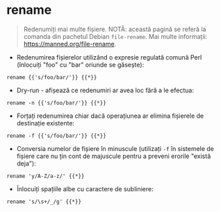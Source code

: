 # rename

> Redenumiți mai multe fișiere.
> NOTĂ: această pagină se referă la comanda din pachetul Debian `file-rename`.
> Mai multe informații: <https://manned.org/file-rename>.

- Redenumirea fișierelor utilizând o expresie regulată comună Perl (înlocuiți "foo" cu "bar" oriunde se găsește):

`rename {{'s/foo/bar/'}} {{*}}`

- Dry-run - afișează ce redenumiri ar avea loc fără a le efectua:

`rename -n {{'s/foo/bar/'}} {{*}}`

- Forțați redenumirea chiar dacă operațiunea ar elimina fișierele de destinație existente:

`rename -f {{'s/foo/bar/'}} {{*}}`

- Conversia numelor de fișiere în minuscule (utilizați `-f` în sistemele de fișiere care nu țin cont de majuscule pentru a preveni erorile "există deja"):

`rename 'y/A-Z/a-z/' {{*}}`

- Înlocuiți spațiile albe cu caractere de subliniere:

`rename 's/\s+/_/g' {{*}}`
